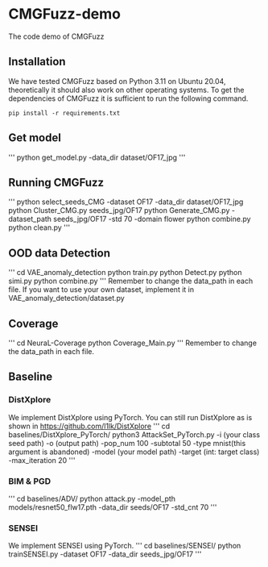 # CMGFuzz-demo
The code demo of CMGFuzz

## Installation

We have tested CMGFuzz based on Python 3.11 on Ubuntu 20.04, theoretically it should also work on other operating systems. To get the dependencies of CMGFuzz it is sufficient to run the following command.

`pip install -r requirements.txt`

## Get model
'''
python get_model.py -data_dir dataset/OF17_jpg
'''

## Running CMGFuzz
'''
python select_seeds_CMG -dataset OF17  -data_dir dataset/OF17_jpg
python Cluster_CMG.py seeds_jpg/OF17
python  Generate_CMG.py -dataset_path seeds_jpg/OF17 -std 70 -domain flower
python combine.py
python clean.py
'''

## OOD data Detection
'''
cd VAE_anomaly_detection
python train.py
python Detect.py
python simi.py
python combine.py
'''
Remember to change the data_path in each file.  If you want to use your own dataset, implement it in VAE_anomaly_detection/dataset.py

## Coverage
'''
cd NeuraL-Coverage
python Coverage_Main.py
'''
Remember to change the data_path in each file.

## Baseline
### DistXplore
We implement DistXplore using PyTorch.
You can still run DistXplore as is shown in https://github.com/l1lk/DistXplore
'''
cd baselines/DistXplore_PyTorch/
python3  AttackSet_PyTorch.py   -i (your class seed path)  -o (output path)  -pop_num 100  -subtotal 50  -type mnist(this argument is abandoned) -model (your model path)  -target (int: target class)  -max_iteration 20
'''

### BIM & PGD
'''
cd baselines/ADV/
python attack.py -model_pth models/resnet50_flw17.pth -data_dir seeds/OF17 -std_cnt 70
'''

### SENSEI
We implement SENSEI using PyTorch.
'''
cd baselines/SENSEI/
python trainSENSEI.py -dataset OF17  -data_dir seeds_jpg/OF17
'''
